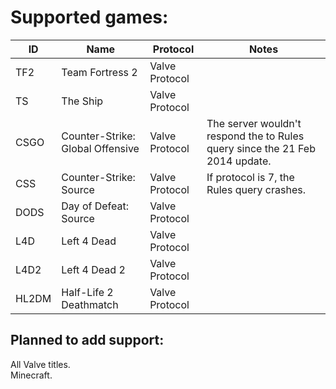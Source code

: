 
# Supported games:
| ID    | Name                             | Protocol       | Notes                                                                        |
|-------|----------------------------------|----------------|------------------------------------------------------------------------------|
| TF2   | Team Fortress 2                  | Valve Protocol |                                                                              |
| TS    | The Ship                         | Valve Protocol |                                                                              |
| CSGO  | Counter-Strike: Global Offensive | Valve Protocol | The server wouldn't respond the to Rules query since the 21 Feb 2014 update. |
| CSS   | Counter-Strike: Source           | Valve Protocol | If protocol is 7, the Rules query crashes.                                   |
| DODS  | Day of Defeat: Source            | Valve Protocol |                                                                              |
| L4D   | Left 4 Dead                      | Valve Protocol |                                                                              |
| L4D2  | Left 4 Dead 2                    | Valve Protocol |                                                                              |
| HL2DM | Half-Life 2 Deathmatch           | Valve Protocol |                                                                              |

## Planned to add support:
All Valve titles.  
Minecraft.
